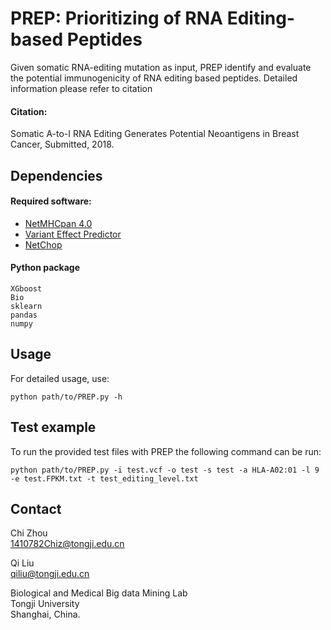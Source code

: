 # PREP: Prioritizing of RNA Editing-based Peptides

Given somatic RNA-editing mutation as input, PREP identify and evaluate the potential immunogenicity of RNA editing based peptides. Detailed information please refer to citation

#### Citation:
Somatic A-to-I RNA Editing Generates Potential Neoantigens in Breast Cancer, Submitted, 2018.

## Dependencies  

#### Required software:
* [NetMHCpan 4.0](http://www.cbs.dtu.dk/cgi-bin/nph-sw_request?netMHCpan)
* [Variant Effect Predictor](https://github.com/Ensembl/ensembl-vep)
* [NetChop](http://www.cbs.dtu.dk/services/NetChop/)

#### Python package
    XGboost
    Bio
    sklearn
    pandas
    numpy
    

## Usage

For detailed usage, use:

    python path/to/PREP.py -h

## Test example

To run the provided test files with PREP the following command can be run: 

    python path/to/PREP.py -i test.vcf -o test -s test -a HLA-A02:01 -l 9 -e test.FPKM.txt -t test_editing_level.txt
    
## Contact   

Chi Zhou  
1410782Chiz@tongji.edu.cn 

Qi Liu  
qiliu@tongji.edu.cn

Biological and Medical Big data Mining Lab  
Tongji University    
Shanghai, China. 
